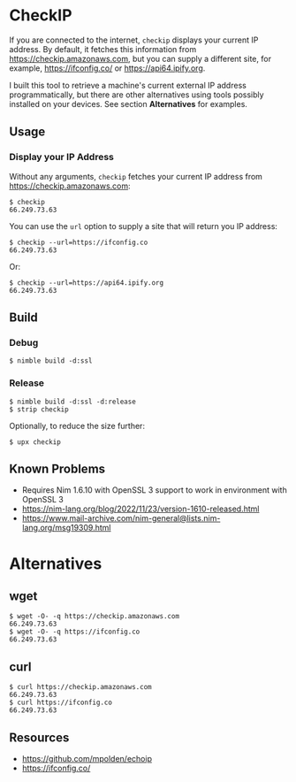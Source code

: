 # CheckIP

If you are connected to the internet, `checkip` displays your current IP address.
By default, it fetches this information from https://checkip.amazonaws.com, but you can
supply a different site, for example, https://ifconfig.co/ or https://api64.ipify.org.

I built this tool to retrieve a machine's current external IP address programmatically, but there are other alternatives using tools possibly installed on your devices. See section **Alternatives** for examples.

## Usage

### Display your IP Address

Without any arguments, `checkip` fetches your current IP address from https://checkip.amazonaws.com:

```
$ checkip
66.249.73.63
```

You can use the `url` option to supply a site that will return you IP address:

```
$ checkip --url=https://ifconfig.co
66.249.73.63
```

Or:

```
$ checkip --url=https://api64.ipify.org
66.249.73.63
```

## Build

### Debug

```
$ nimble build -d:ssl
```

### Release

```
$ nimble build -d:ssl -d:release
$ strip checkip
```

Optionally, to reduce the size further:

```
$ upx checkip
```

## Known Problems

* Requires Nim 1.6.10 with OpenSSL 3 support to work in environment with OpenSSL 3
* https://nim-lang.org/blog/2022/11/23/version-1610-released.html
* https://www.mail-archive.com/nim-general@lists.nim-lang.org/msg19309.html

# Alternatives

## wget

```
$ wget -O- -q https://checkip.amazonaws.com
66.249.73.63
$ wget -O- -q https://ifconfig.co 
66.249.73.63
```

## curl

```
$ curl https://checkip.amazonaws.com
66.249.73.63
$ curl https://ifconfig.co
66.249.73.63
```

## Resources

* https://github.com/mpolden/echoip
* https://ifconfig.co/
